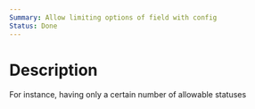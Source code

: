 ```yaml
---
Summary: Allow limiting options of field with config
Status: Done
---
```


# Description

For instance, having only a certain number of allowable statuses
